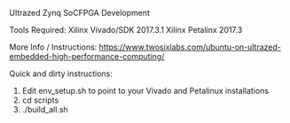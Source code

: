Ultrazed Zynq SoCFPGA Development

Tools Required:
Xilinx Vivado/SDK 2017.3.1
Xilinx Petalinx 2017.3

More Info / Instructions:
https://www.twosixlabs.com/ubuntu-on-ultrazed-embedded-high-performance-computing/

Quick and dirty instructions:
1. Edit env_setup.sh to point to your Vivado and Petalinux installations
2. cd scripts
3. ./build_all.sh

